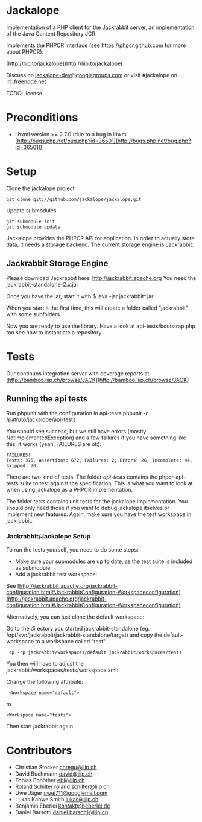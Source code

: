 # Jackalope

Implementation of a PHP client for the Jackrabbit server, an implementation of
the Java Content Repository JCR.

Implements the PHPCR interface
(see https://phpcr.github.com for more about PHPCR).

[http://liip.to/jackalope](http://liip.to/jackalope)

Discuss on jackalope-dev@googlegroups.com
or visit #jackalope on irc.freenode.net

TODO: license


# Preconditions

* libxml version >= 2.7.0 (due to a bug in libxml [http://bugs.php.net/bug.php?id=36501](http://bugs.php.net/bug.php?id=36501))


# Setup

Clone the jackalope project

    git clone git://github.com/jackalope/jackalope.git

Update submodules

    git submodule init
    git submodule update


Jackalope provides the PHPCR API for application. In order to actually store
data, it needs a storage backend. The current storage engine is Jackrabbit:


## Jackrabbit Storage Engine

Please download Jackrabbit here: http://jackrabbit.apache.org
You need the jackrabbit-standalone-2.x.jar

Once you have the jar, start it with
    $ java -jar jackrabbit*.jar

When you start it the first time, this will create a folder called "jackrabbit" with some subfolders.

Now you are ready to use the library. Have a look at api-tests/bootstrap.php
too see how to instantiate a repository.


# Tests

Our continuos integration server with coverage reports at:
[http://bamboo.liip.ch/browse/JACK](http://bamboo.liip.ch/browse/JACK)


## Running the api tests

Run phpunit with the configuration in api-tests
phpunit -c /path/to/jackalope/api-tests

You should see success, but we still have errors (mostly NotImplementedException)
and a few failures
If you have something like this, it works (yeah, FAILURES are ok):

    FAILURES!
    Tests: 375, Assertions: 672, Failures: 2, Errors: 26, Incomplete: 44, Skipped: 20.

There are two kind of tests. The folder *api-tests* contains the
phpcr-api-tests suite to test against the specification.
This is what you want to look at when using jackalope as a PHPCR implementation.

The folder *tests* contains unit tests for the jackalope implementation.
You should only need those if you want to debug jackalope itselves or implement
new features. Again, make sure you have the test workspace in jackrabbit.


### Jackrabbit/Jackalope Setup

To run the tests yourself, you need to do some steps:
* Make sure your submodules are up to date, as the test suite is included as submodule
* Add a jackrabbit test workspace:

See [http://jackrabbit.apache.org/jackrabbit-configuration.html#JackrabbitConfiguration-Workspaceconfiguration](http://jackrabbit.apache.org/jackrabbit-configuration.html#JackrabbitConfiguration-Workspaceconfiguration)

Alternatively, you can just clone the default workspace:

Go to the directory you started jackrabbit-standalone (eg. /opt/svn/jackrabbit/jackrabbit-standalone/target) and copy the default-workspace to a workspace called "test"

     cp -rp jackrabbit/workspaces/default jackrabbit/workspaces/tests

You then will have to adjust the jackrabbit/workspaces/tests/workspace.xml:

Change the following attribute:

     <Workspace name="default">
to

    <Workspace name="tests">

Then start jackrabbit again



# Contributors

* Christian Stocker <chregu@liip.ch>
* David Buchmann <david@liip.ch>
* Tobias Ebnöther <ebi@liip.ch>
* Roland Schilter <roland.schilter@liip.ch>
* Uwe Jäger <uwej711@googlemail.com>
* Lukas Kahwe Smith <lukas@liip.ch>
* Benjamin Eberlei <kontakt@beberlei.de>
* Daniel Barsotti <daniel.barsotti@liip.ch>
